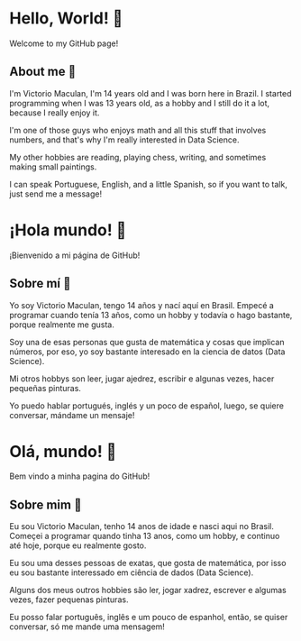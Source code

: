 # Hello, World! 👋
Welcome to my GitHub page!
## About me 🙂
I'm Victorio Maculan, I'm 14 years old and I was born here in Brazil. I started programming when I was 13 years old, as a hobby and I still do it a lot, because
I really enjoy it.

I'm one of those guys who enjoys math and all this stuff that involves numbers, and that's why I'm really interested in Data Science.

My other hobbies are reading, playing chess, writing, and sometimes making small paintings.

I can speak Portuguese, English, and a little Spanish, so if you want to talk, just send me a message!

# ¡Hola mundo! 👋
¡Bienvenido a mi página de GitHub!
## Sobre mí 🙂
Yo soy Victorio Maculan, tengo 14 años y nací aquí en Brasil. Empecé a programar cuando tenía 13 años, como un hobby y todavía o hago bastante,
porque realmente me gusta.

Soy una de esas personas que gusta de matemática y cosas que implican números, por eso, yo soy bastante interesado en la ciencia de datos (Data Science).

Mi otros hobbys son leer, jugar ajedrez, escribir e algunas vezes, hacer pequeñas pinturas.

Yo puedo hablar portugués, inglés y un poco de español, luego, se quiere conversar, mándame un mensaje!

# Olá, mundo! 👋
Bem vindo a minha pagina do GitHub!
## Sobre mim 🙂
Eu sou Victorio Maculan, tenho 14 anos de idade e nasci aqui no Brasil. Começei a programar quando tinha 13 anos, como um hobby, e continuo
até hoje, porque eu realmente gosto.

Eu sou uma desses pessoas de exatas, que gosta de matemática, por isso eu sou bastante interessado em ciência de dados (Data Science).

Alguns dos meus outros hobbies são ler, jogar xadrez, escrever e algumas vezes, fazer pequenas pinturas.

Eu posso falar português, inglês e um pouco de espanhol, então, se quiser conversar, só me mande uma mensagem!

